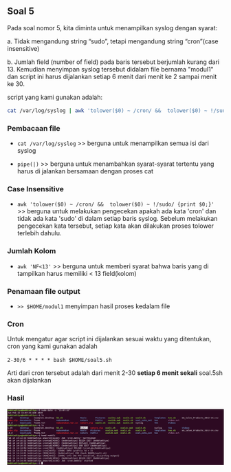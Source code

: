 ## Soal 5

Pada soal nomor 5, kita diminta untuk menampilkan syslog dengan syarat:

a.	Tidak mengandung string “sudo”, tetapi mengandung string “cron”(case insensitive)

b.	Jumlah field (number of field) pada baris tersebut berjumlah kurang dari 13.
Kemudian menyimpan syslog tersebut didalam file bernama "modul1" dan script ini harus dijalankan setiap 6 menit dari menit ke 2 sampai menit ke 30.


script yang kami gunakan adalah:

```bash
cat /var/log/syslog | awk 'tolower($0) ~ /cron/ &&  tolower($0) ~ !/sudo/ {print $0;}' | awk 'NF<13' >> $HOME/modul1
```

### Pembacaan file

- `cat /var/log/syslog` >> berguna untuk menampilkan semua isi dari syslog

- `pipe(|)` >> berguna untuk menambahkan syarat-syarat tertentu yang harus di jalankan bersamaan dengan proses cat

### Case Insensitive

- `awk 'tolower($0) ~ /cron/ &&  tolower($0) ~ !/sudo/ {print $0;}'` >> berguna untuk melakukan pengecekan apakah ada kata 'cron' dan tidak ada kata 'sudo' di dalam setiap baris syslog. Sebelum melakukan pengecekan kata tersebut, setiap kata akan dilakukan proses tolower terlebih dahulu.

### Jumlah Kolom

- `awk 'NF<13'` >> berguna untuk memberi syarat bahwa baris yang di tampilkan harus memiliki < 13 field(kolom)

### Penamaan file output

- `>> $HOME/modul1` menyimpan hasil proses kedalam file 


### Cron

Untuk mengatur agar script ini dijalankan sesuai waktu yang ditentukan, cron yang kami gunakan adalah

`2-30/6 * * * * bash $HOME/soal5.sh`

Arti dari cron tersebut adalah dari menit 2-30 **setiap 6 menit sekali** soal.5sh akan dijalankan

### Hasil
![Soal 5](soal5.jpg)